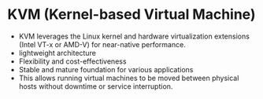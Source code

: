 # KVM (Kernel-based Virtual Machine)
* KVM leverages the Linux kernel and hardware virtualization extensions (Intel VT-x or AMD-V) for near-native performance. 
* lightweight architecture
* Flexibility and cost-effectiveness 
* Stable and mature foundation for various applications
* This allows running virtual machines to be moved between physical hosts without downtime or service interruption.
